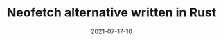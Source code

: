 ---
title: Neofetch alternative written in Rust
description: 
date: 2021-07-17-10
slug: neofetch-alt-rust
# image:
categories:
    - 
    -
---